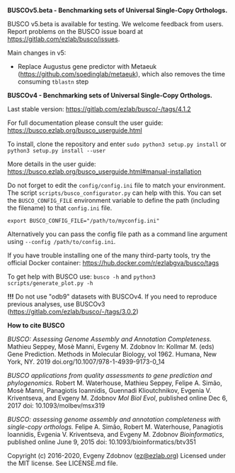 **BUSCOv5.beta - Benchmarking sets of Universal Single-Copy Orthologs.**

BUSCO v5.beta is available for testing. We welcome feedback from users.
Report problems on the BUSCO issue board at https://gitlab.com/ezlab/busco/issues.

Main changes in v5:

- Replace Augustus gene predictor with Metaeuk (https://github.com/soedinglab/metaeuk), which also removes the time consuming `tblastn` step

**BUSCOv4 - Benchmarking sets of Universal Single-Copy Orthologs.**

Last stable version: https://gitlab.com/ezlab/busco/-/tags/4.1.2

For full documentation please consult the user guide: https://busco.ezlab.org/busco_userguide.html



To install, clone the repository and enter ``sudo python3 setup.py install`` or ``python3 setup.py install --user``

More details in the user guide: https://busco.ezlab.org/busco_userguide.html#manual-installation

Do not forget to edit the ``config/config.ini`` file to match your environment. The script `scripts/busco_configurator.py` can help with this. 
You can set the ``BUSCO_CONFIG_FILE`` environment variable to define the path (including the filename) to that ``config.ini`` file. 

```
export BUSCO_CONFIG_FILE="/path/to/myconfig.ini"
```
Alternatively you can pass the config file path as a command line argument using ``--config /path/to/config.ini``.


If you have trouble installing one of the many third-party tools, try the official Docker container: https://hub.docker.com/r/ezlabgva/busco/tags

To get help with BUSCO use: ``busco -h`` and ``python3 scripts/generate_plot.py -h``

**!!!** Do not use "odb9" datasets with BUSCOv4. If you need to reproduce previous analyses, use BUSCOv3 (https://gitlab.com/ezlab/busco/-/tags/3.0.2)

**How to cite BUSCO**

*BUSCO: Assessing Genome Assembly and Annotation Completeness.*
Mathieu Seppey, Mosè Manni, Evgeny M. Zdobnov
In: Kollmar M. (eds) Gene Prediction. Methods in Molecular Biology, vol 1962. Humana, New York, NY. 2019
doi.org/10.1007/978-1-4939-9173-0_14

*BUSCO applications from quality assessments to gene prediction and phylogenomics.*
Robert M. Waterhouse, Mathieu Seppey, Felipe A. Simão, Mosè Manni, Panagiotis Ioannidis, Guennadi Klioutchnikov, Evgenia V. Kriventseva, and Evgeny M. Zdobnov
*Mol Biol Evol*, published online Dec 6, 2017 
doi: 10.1093/molbev/msx319 

*BUSCO: assessing genome assembly and annotation completeness with single-copy orthologs.*
Felipe A. Simão, Robert M. Waterhouse, Panagiotis Ioannidis, Evgenia V. Kriventseva, and Evgeny M. Zdobnov
*Bioinformatics*, published online June 9, 2015 
doi: 10.1093/bioinformatics/btv351

Copyright (c) 2016-2020, Evgeny Zdobnov (ez@ezlab.org)
Licensed under the MIT license. See LICENSE.md file.
